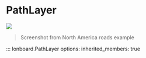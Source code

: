 # PathLayer

![](../../assets/path-layer-roads.jpg)

> Screenshot from North America roads example

::: lonboard.PathLayer
    options:
      inherited_members: true
